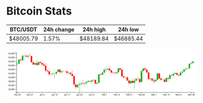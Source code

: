 # Bitcoin Stats

BTC/USDT|24h change|24h high|24h low|
|---|---|---|---|
|$48005.79|1.57%|$48189.84|$46885.44|

<img src="./chart.svg">

